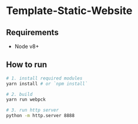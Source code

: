 # Template-Static-Website

## Requirements

- Node v8+

## How to run

```bash
# 1. install required modules
yarn install # or `npm install`

# 2. build
yarn run webpck

# 3. run http server
python -m http.server 8888
```